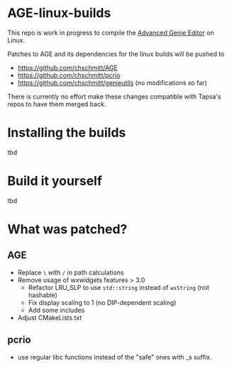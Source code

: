 # AGE-linux-builds

This repo is work in progress to compile the [Advanced Genie Editor](https://github.com/Tapsa/AGE) on Linux. 

Patches to AGE and its dependencies for the linux builds will be pushed to

 * https://github.com/chschmitt/AGE
 * https://github.com/chschmitt/pcrio
 * https://github.com/chschmitt/genieutils (no modifications so far)

There is currently no effort make these changes compatible with Tapsa's repos to have them merged back.

# Installing the builds

tbd

# Build it yourself

tbd

# What was patched?

## AGE

* Replace `\` with `/` in path calculations
* Remove usage of wxwidgets features > 3.0
    * Refactor LRU_SLP to use `std::string` instead of `wxString` (not hashable)
    * Fix display scaling to 1 (no DIP-dependent scaling)
    * Add some includes
* Adjust CMakeLists.txt

##  pcrio

*  use regular libc functions instead of the "safe" ones with _s suffix.

